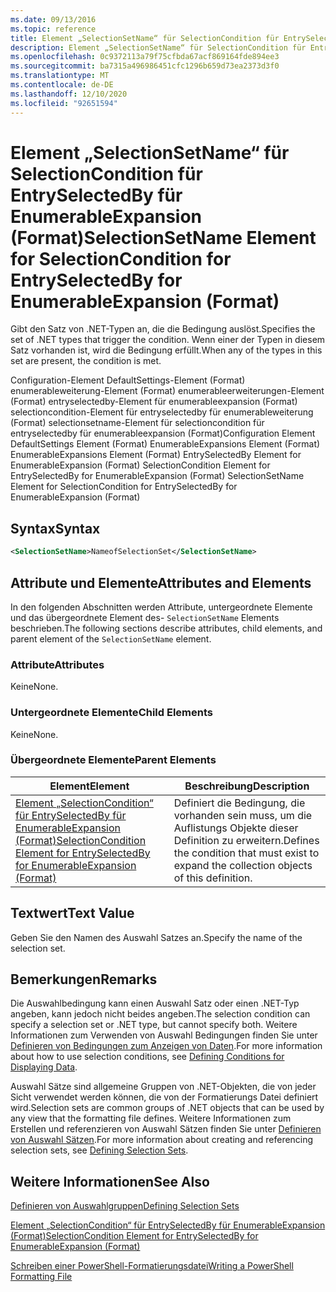 ```yaml
---
ms.date: 09/13/2016
ms.topic: reference
title: Element „SelectionSetName“ für SelectionCondition für EntrySelectedBy für EnumerableExpansion (Format)
description: Element „SelectionSetName“ für SelectionCondition für EntrySelectedBy für EnumerableExpansion (Format)
ms.openlocfilehash: 0c9372113a79f75cfbda67acf869164fde894ee3
ms.sourcegitcommit: ba7315a496986451cfc1296b659d73ea2373d3f0
ms.translationtype: MT
ms.contentlocale: de-DE
ms.lasthandoff: 12/10/2020
ms.locfileid: "92651594"
---
```

# <a name="selectionsetname-element-for-selectioncondition-for-entryselectedby-for-enumerableexpansion-format"></a><span data-ttu-id="a119a-103">Element „SelectionSetName“ für SelectionCondition für EntrySelectedBy für EnumerableExpansion (Format)</span><span class="sxs-lookup"><span data-stu-id="a119a-103">SelectionSetName Element for SelectionCondition for EntrySelectedBy for EnumerableExpansion (Format)</span></span>

<span data-ttu-id="a119a-104">Gibt den Satz von .NET-Typen an, die die Bedingung auslöst.</span><span class="sxs-lookup"><span data-stu-id="a119a-104">Specifies the set of .NET types that trigger the condition.</span></span> <span data-ttu-id="a119a-105">Wenn einer der Typen in diesem Satz vorhanden ist, wird die Bedingung erfüllt.</span><span class="sxs-lookup"><span data-stu-id="a119a-105">When any of the types in this set are present, the condition is met.</span></span>

<span data-ttu-id="a119a-106">Configuration-Element DefaultSettings-Element (Format) enumerableweiterung-Element (Format) enumerableerweiterungen-Element (Format) entryselectedby-Element für enumerableexpansion (Format) selectioncondition-Element für entryselectedby für enumerableweiterung (Format) selectionsetname-Element für selectioncondition für entryselectedby für enumerableexpansion (Format)</span><span class="sxs-lookup"><span data-stu-id="a119a-106">Configuration Element DefaultSettings Element (Format) EnumerableExpansions Element (Format) EnumerableExpansions Element (Format) EntrySelectedBy Element for EnumerableExpansion (Format) SelectionCondition Element for EntrySelectedBy for EnumerableExpansion (Format) SelectionSetName Element for SelectionCondition for EntrySelectedBy for EnumerableExpansion (Format)</span></span>

## <a name="syntax"></a><span data-ttu-id="a119a-107">Syntax</span><span class="sxs-lookup"><span data-stu-id="a119a-107">Syntax</span></span>

```xml
<SelectionSetName>NameofSelectionSet</SelectionSetName>
```

## <a name="attributes-and-elements"></a><span data-ttu-id="a119a-108">Attribute und Elemente</span><span class="sxs-lookup"><span data-stu-id="a119a-108">Attributes and Elements</span></span>

<span data-ttu-id="a119a-109">In den folgenden Abschnitten werden Attribute, untergeordnete Elemente und das übergeordnete Element des- `SelectionSetName` Elements beschrieben.</span><span class="sxs-lookup"><span data-stu-id="a119a-109">The following sections describe attributes, child elements, and parent element of the `SelectionSetName` element.</span></span>

### <a name="attributes"></a><span data-ttu-id="a119a-110">Attribute</span><span class="sxs-lookup"><span data-stu-id="a119a-110">Attributes</span></span>

<span data-ttu-id="a119a-111">Keine</span><span class="sxs-lookup"><span data-stu-id="a119a-111">None.</span></span>

### <a name="child-elements"></a><span data-ttu-id="a119a-112">Untergeordnete Elemente</span><span class="sxs-lookup"><span data-stu-id="a119a-112">Child Elements</span></span>

<span data-ttu-id="a119a-113">Keine</span><span class="sxs-lookup"><span data-stu-id="a119a-113">None.</span></span>

### <a name="parent-elements"></a><span data-ttu-id="a119a-114">Übergeordnete Elemente</span><span class="sxs-lookup"><span data-stu-id="a119a-114">Parent Elements</span></span>

|<span data-ttu-id="a119a-115">Element</span><span class="sxs-lookup"><span data-stu-id="a119a-115">Element</span></span>|<span data-ttu-id="a119a-116">Beschreibung</span><span class="sxs-lookup"><span data-stu-id="a119a-116">Description</span></span>|
|-------------|-----------------|
|[<span data-ttu-id="a119a-117">Element „SelectionCondition“ für EntrySelectedBy für EnumerableExpansion (Format)</span><span class="sxs-lookup"><span data-stu-id="a119a-117">SelectionCondition Element for EntrySelectedBy for EnumerableExpansion (Format)</span></span>](./selectioncondition-element-for-entryselectedby-for-enumerableexpansion-format.md)|<span data-ttu-id="a119a-118">Definiert die Bedingung, die vorhanden sein muss, um die Auflistungs Objekte dieser Definition zu erweitern.</span><span class="sxs-lookup"><span data-stu-id="a119a-118">Defines the condition that must exist to expand the collection objects of this definition.</span></span>|

## <a name="text-value"></a><span data-ttu-id="a119a-119">Textwert</span><span class="sxs-lookup"><span data-stu-id="a119a-119">Text Value</span></span>

<span data-ttu-id="a119a-120">Geben Sie den Namen des Auswahl Satzes an.</span><span class="sxs-lookup"><span data-stu-id="a119a-120">Specify the name of the selection set.</span></span>

## <a name="remarks"></a><span data-ttu-id="a119a-121">Bemerkungen</span><span class="sxs-lookup"><span data-stu-id="a119a-121">Remarks</span></span>

<span data-ttu-id="a119a-122">Die Auswahlbedingung kann einen Auswahl Satz oder einen .NET-Typ angeben, kann jedoch nicht beides angeben.</span><span class="sxs-lookup"><span data-stu-id="a119a-122">The selection condition can specify a selection set or .NET type, but cannot specify both.</span></span> <span data-ttu-id="a119a-123">Weitere Informationen zum Verwenden von Auswahl Bedingungen finden Sie unter [Definieren von Bedingungen zum Anzeigen von Daten](./defining-conditions-for-displaying-data.md).</span><span class="sxs-lookup"><span data-stu-id="a119a-123">For more information about how to use selection conditions, see [Defining Conditions for Displaying Data](./defining-conditions-for-displaying-data.md).</span></span>

<span data-ttu-id="a119a-124">Auswahl Sätze sind allgemeine Gruppen von .NET-Objekten, die von jeder Sicht verwendet werden können, die von der Formatierungs Datei definiert wird.</span><span class="sxs-lookup"><span data-stu-id="a119a-124">Selection sets are common groups of .NET objects that can be used by any view that the formatting file defines.</span></span> <span data-ttu-id="a119a-125">Weitere Informationen zum Erstellen und referenzieren von Auswahl Sätzen finden Sie unter [Definieren von Auswahl Sätzen](./defining-selection-sets.md).</span><span class="sxs-lookup"><span data-stu-id="a119a-125">For more information about creating and referencing selection sets, see [Defining Selection Sets](./defining-selection-sets.md).</span></span>

## <a name="see-also"></a><span data-ttu-id="a119a-126">Weitere Informationen</span><span class="sxs-lookup"><span data-stu-id="a119a-126">See Also</span></span>

[<span data-ttu-id="a119a-127">Definieren von Auswahlgruppen</span><span class="sxs-lookup"><span data-stu-id="a119a-127">Defining Selection Sets</span></span>](./defining-selection-sets.md)

[<span data-ttu-id="a119a-128">Element „SelectionCondition“ für EntrySelectedBy für EnumerableExpansion (Format)</span><span class="sxs-lookup"><span data-stu-id="a119a-128">SelectionCondition Element for EntrySelectedBy for EnumerableExpansion (Format)</span></span>](./selectioncondition-element-for-entryselectedby-for-enumerableexpansion-format.md)

[<span data-ttu-id="a119a-129">Schreiben einer PowerShell-Formatierungsdatei</span><span class="sxs-lookup"><span data-stu-id="a119a-129">Writing a PowerShell Formatting File</span></span>](./writing-a-powershell-formatting-file.md)

